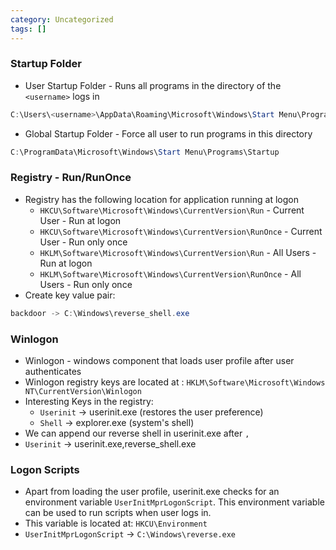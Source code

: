 ```yaml
---
category: Uncategorized
tags: []
---
```

### Startup Folder
- User Startup Folder - Runs all programs in the directory of the `<username>` logs in
```powershell
C:\Users\<username>\AppData\Roaming\Microsoft\Windows\Start Menu\Programs\Startup
```
- Global Startup Folder - Force all user to run programs in this directory
```powershell
C:\ProgramData\Microsoft\Windows\Start Menu\Programs\Startup
```

### Registry - Run/RunOnce
- Registry has the following location for application running at logon
	- `HKCU\Software\Microsoft\Windows\CurrentVersion\Run` - Current User - Run at logon
	- `HKCU\Software\Microsoft\Windows\CurrentVersion\RunOnce` - Current User - Run only once
	- `HKLM\Software\Microsoft\Windows\CurrentVersion\Run` - All Users - Run at logon
	- `HKLM\Software\Microsoft\Windows\CurrentVersion\RunOnce` - All Users - Run only once
- Create key value pair:
```powershell
backdoor -> C:\Windows\reverse_shell.exe
```
### Winlogon
- Winlogon - windows component that loads user profile after user authenticates
- Winlogon registry keys are located at : `HKLM\Software\Microsoft\Windows NT\CurrentVersion\Winlogon`
- Interesting Keys in the registry:
	- `Userinit` -> userinit.exe (restores the user preference)
	- `Shell` -> explorer.exe (system's shell)
- We can append our reverse shell in userinit.exe after `,`
- `Userinit` -> userinit.exe,reverse_shell.exe
### Logon Scripts
- Apart from loading the user profile, userinit.exe checks for an environment variable `UserInitMprLogonScript`. This environment variable can be used to run scripts when user logs in.
- This variable is located at: `HKCU\Environment`
- `UserInitMprLogonScript` -> `C:\Windows\reverse.exe`
